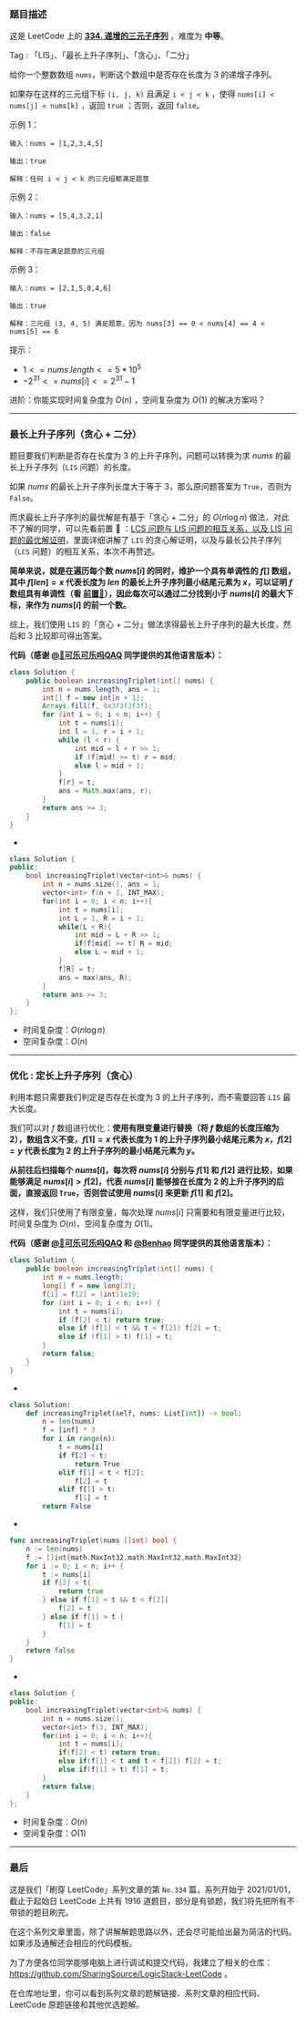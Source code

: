 ### 题目描述

这是 LeetCode 上的 **[334. 递增的三元子序列](https://leetcode-cn.com/problems/increasing-triplet-subsequence/solution/gong-shui-san-xie-zui-chang-shang-sheng-xa08h/)** ，难度为 **中等**。

Tag : 「LIS」、「最长上升子序列」、「贪心」、「二分」



给你一个整数数组 `nums`，判断这个数组中是否存在长度为 $3$ 的递增子序列。

如果存在这样的三元组下标 `(i, j, k)` 且满足 `i < j < k` ，使得 `nums[i] < nums[j] < nums[k]` ，返回 `true` ；否则，返回 `false`。

示例 1：
```
输入：nums = [1,2,3,4,5]

输出：true

解释：任何 i < j < k 的三元组都满足题意
```
示例 2：
```
输入：nums = [5,4,3,2,1]

输出：false

解释：不存在满足题意的三元组
```
示例 3：
```
输入：nums = [2,1,5,0,4,6]

输出：true

解释：三元组 (3, 4, 5) 满足题意，因为 nums[3] == 0 < nums[4] == 4 < nums[5] == 6
```

提示：
* $1 <= nums.length <= 5 * 10^5$
* $-2^{31} <= nums[i] <= 2^{31} - 1$

进阶：你能实现时间复杂度为 $O(n$) ，空间复杂度为 $O(1)$ 的解决方案吗？

---

### 最长上升子序列（贪心 + 二分）

题目要我们判断是否存在长度为 $3$ 的上升子序列，问题可以转换为求 $nums$ 的最长上升子序列（`LIS` 问题）的长度。

如果 $nums$ 的最长上升子序列长度大于等于 $3$，那么原问题答案为 `True`，否则为 `False`。

而求最长上升子序列的最优解是有基于「贪心 + 二分」的 $O(n\log{n})$ 做法，对此不了解的同学，可以先看前置 🧀 ：[LCS 问题与 LIS 问题的相互关系，以及 LIS 问题的最优解证明](https://mp.weixin.qq.com/s?__biz=MzU4NDE3MTEyMA==&mid=2247487814&idx=1&sn=e33023c2d474ff75af83eda1c4d01892&chksm=fd9cba59caeb334f1fbfa1aefd3d9b2ab6abfccfcab8cb1dbff93191ae9b787e1b4681bbbde3&token=252055586&lang=zh_CN#rd)，里面详细讲解了 `LIS` 的贪心解证明，以及与最长公共子序列（`LCS` 问题）的相互关系，本次不再赘述。

**简单来说，就是在遍历每个数 $nums[i]$ 的同时，维护一个具有单调性的 $f[]$ 数组，其中 $f[len] = x$ 代表长度为 $len$ 的最长上升子序列最小结尾元素为 $x$，可以证明 $f$ 数组具有单调性（看 [前置🧀](https://mp.weixin.qq.com/s?__biz=MzU4NDE3MTEyMA==&mid=2247487814&idx=1&sn=e33023c2d474ff75af83eda1c4d01892&chksm=fd9cba59caeb334f1fbfa1aefd3d9b2ab6abfccfcab8cb1dbff93191ae9b787e1b4681bbbde3&token=252055586&lang=zh_CN#rd)），因此每次可以通过二分找到小于 $nums[i]$ 的最大下标，来作为 $nums[i]$ 的前一个数。**

综上，我们使用 `LIS` 的「贪心 + 二分」做法求得最长上升子序列的最大长度，然后和 $3$ 比较即可得出答案。

**代码（感谢 [@🍭可乐可乐吗QAQ](/u/littletime_cc/) 同学提供的其他语言版本）：**
```java
class Solution {
    public boolean increasingTriplet(int[] nums) {
        int n = nums.length, ans = 1;
        int[] f = new int[n + 1];
        Arrays.fill(f, 0x3f3f3f3f);
        for (int i = 0; i < n; i++) {
            int t = nums[i];
            int l = 1, r = i + 1;
            while (l < r) {
                int mid = l + r >> 1;
                if (f[mid] >= t) r = mid;
                else l = mid + 1;
            }
            f[r] = t;
            ans = Math.max(ans, r);
        }
        return ans >= 3;
    }
}
```
-
```C++
class Solution {
public:
    bool increasingTriplet(vector<int>& nums) {
        int n = nums.size(), ans = 1;
        vector<int> f(n + 1, INT_MAX);
        for(int i = 0; i < n; i++){
            int t = nums[i];
            int L = 1, R = i + 1;
            while(L < R){
                int mid = L + R >> 1;
                if(f[mid] >= t) R = mid;
                else L = mid + 1;
            }
            f[R] = t;
            ans = max(ans, R);
        }
        return ans >= 3;
    }
};
```
* 时间复杂度：$O(n\log{n})$
* 空间复杂度：$O(n)$

---

### 优化 : 定长上升子序列（贪心）

利用本题只需要我们判定是否存在长度为 $3$ 的上升子序列，而不需要回答 `LIS` 最大长度。

我们可以对 $f$ 数组进行优化：**使用有限变量进行替换（将 $f$ 数组的长度压缩为 $2$），数组含义不变，$f[1] = x$ 代表长度为 $1$ 的上升子序列最小结尾元素为 $x$，$f[2] = y$ 代表长度为 $2$ 的上升子序列的最小结尾元素为 $y$。**

**从前往后扫描每个 $nums[i]$，每次将 $nums[i]$ 分别与 $f[1]$ 和 $f[2]$ 进行比较，如果能够满足 $nums[i] > f[2]$，代表 $nums[i]$ 能够接在长度为 $2$ 的上升子序列的后面，直接返回 `True`，否则尝试使用 $nums[i]$ 来更新 $f[1]$ 和 $f[2]。$**

这样，我们只使用了有限变量，每次处理 $nums[i]$ 只需要和有限变量进行比较，时间复杂度为 $O(n)$，空间复杂度为 $O(1)$。

**代码（感谢 [@🍭可乐可乐吗QAQ](/u/littletime_cc/) 和 [@Benhao](/u/himymben/) 同学提供的其他语言版本）：**
```java
class Solution {
    public boolean increasingTriplet(int[] nums) {
        int n = nums.length;
        long[] f = new long[3];
        f[1] = f[2] = (int)1e19;
        for (int i = 0; i < n; i++) {
            int t = nums[i];
            if (f[2] < t) return true;
            else if (f[1] < t && t < f[2]) f[2] = t;
            else if (f[1] > t) f[1] = t;
        }
        return false;
    }
}
```
-
```Python
class Solution:
    def increasingTriplet(self, nums: List[int]) -> bool:
        n = len(nums)
        f = [inf] * 3
        for i in range(n):
            t = nums[i]
            if f[2] < t:
                return True
            elif f[1] < t < f[2]:
                f[2] = t
            elif f[1] > t:
                f[1] = t
        return False
```
-
```Go
func increasingTriplet(nums []int) bool {
    n := len(nums)
    f := []int{math.MaxInt32,math.MaxInt32,math.MaxInt32}
    for i := 0; i < n; i++ {
        t := nums[i]
        if f[2] < t{
            return true
        } else if f[1] < t && t < f[2]{
            f[2] = t
        } else if f[1] > t {
            f[1] = t
        }
    }
    return false
}
```
-
```C++
class Solution {
public:
    bool increasingTriplet(vector<int>& nums) {
        int n = nums.size();
        vector<int> f(3, INT_MAX);
        for(int i = 0; i < n; i++){
            int t = nums[i];
            if(f[2] < t) return true;
            else if(f[1] < t and t < f[2]) f[2] = t;
            else if(f[1] > t) f[1] = t;
        }
        return false;
    }
};
```
* 时间复杂度：$O(n)$
* 空间复杂度：$O(1)$

---

### 最后

这是我们「刷穿 LeetCode」系列文章的第 `No.334` 篇，系列开始于 2021/01/01，截止于起始日 LeetCode 上共有 1916 道题目，部分是有锁题，我们将先把所有不带锁的题目刷完。

在这个系列文章里面，除了讲解解题思路以外，还会尽可能给出最为简洁的代码。如果涉及通解还会相应的代码模板。

为了方便各位同学能够电脑上进行调试和提交代码，我建立了相关的仓库：https://github.com/SharingSource/LogicStack-LeetCode 。

在仓库地址里，你可以看到系列文章的题解链接、系列文章的相应代码、LeetCode 原题链接和其他优选题解。

